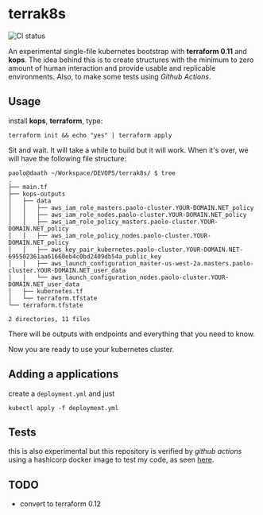 # terrak8s

![CI status](https://github.com/paoloo/terrak8s/workflows/CI/badge.svg)

An experimental single-file kubernetes bootstrap with **terraform 0.11** and **kops**. The idea behind this is to create structures with the minimum to zero amount of human interaction and provide usable and replicable environments. Also, to make some tests using _Github Actions_.

## Usage

install **kops**, **terraform**, type:

```
terraform init && echo "yes" | terraform apply
```

Sit and wait. It will take a while to build but it will work. When it's over, we will have the following file structure:

```
paolo@daath ~/Workspace/DEVOPS/terrak8s/ $ tree
.
├── main.tf
├── kops-outputs
│   ├── data
│   │   ├── aws_iam_role_masters.paolo-cluster.YOUR-DOMAIN.NET_policy
│   │   ├── aws_iam_role_nodes.paolo-cluster.YOUR-DOMAIN.NET_policy
│   │   ├── aws_iam_role_policy_masters.paolo-cluster.YOUR-DOMAIN.NET_policy
│   │   ├── aws_iam_role_policy_nodes.paolo-cluster.YOUR-DOMAIN.NET_policy
│   │   ├── aws_key_pair_kubernetes.paolo-cluster.YOUR-DOMAIN.NET-695502361aa61660eb4c0bd2409db54a_public_key
│   │   ├── aws_launch_configuration_master-us-west-2a.masters.paolo-cluster.YOUR-DOMAIN.NET_user_data
│   │   └── aws_launch_configuration_nodes.paolo-cluster.YOUR-DOMAIN.NET_user_data
│   ├── kubernetes.tf
│   └── terraform.tfstate
└── terraform.tfstate

2 directories, 11 files
```

There will be outputs with endpoints and everything that you need to know.

Now you are ready to use your kubernetes cluster.

## Adding a applications

create a `deployment.yml` and just

```
kubectl apply -f deployment.yml
```

## Tests

this is also experimental but this repository is verified by *github actions* using a hashicorp docker image to test my code, as seen [here](https://github.com/paoloo/terrak8s/actions).

## TODO

- convert to terraform 0.12
